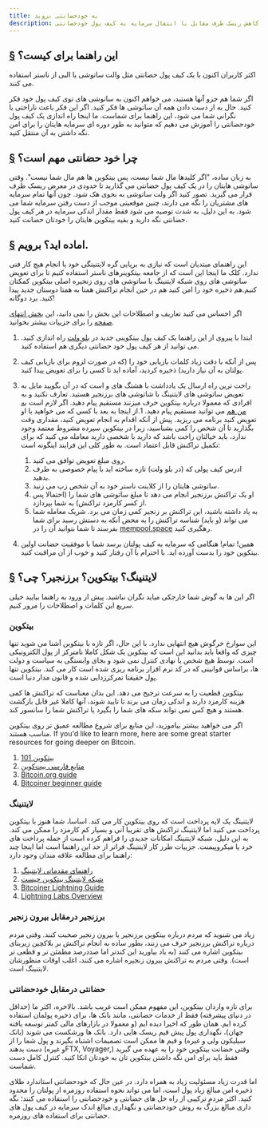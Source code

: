 ```yaml
---
title: به خودحضانتی بروید
description: در این راهنما، یک راه حل ساده آموزش می دهیم برای کاهش ریسک طرف مقابل با انتقال سرمایه به کیف پول خودحضانتی.
---
```


## [§](#این-راهنما-برای-کیست) این راهنما برای کیست؟

اکثر کاربران اکنون با یک کیف پول حضانتی مثل والت ساتوشی یا البی از ناستر استفاده می کنند.

اگر شما هم جزو آنها هستید، می خواهم اکنون به ساتوشی های توی کیف پول خود فکر کنید. حال به از دست دادن همه آن ساتوشی ها فکر کنید. اگر این فکر باعث ناراحتی یا نگرانی شما می شود، این راهنما برای شماست.
ما اینجا راه اندازی یک کیف پول خودحضانتی را آموزش می دهیم که متوانید به طور دوره ای سرمایه هایتان را برای امن نگه داشتن به آن منتقل کنید.


## [§](#چرا-خودحضانتی-مهم-است) چرا خود حضانتی مهم است؟

به زبان ساده، "اگر کلیدها مال شما نیست، پس بیتکوین ها هم مال شما نیست". وقتی ساتوشی هایتان را در یک کیف پول حضانتی می گذارید تا حدودی در معرض ریسک طرف قرار می گیرید. تصور کنید اگر ولت ساتوشی به نحوی هک شود. چون آنها تمام سرمایه های مشتریان را نگه می دارند، چنین موقعیتی موجب از دست رفتن سرمایه شما می شود.
به این دلیل، به شدت توصیه می شود فقط مقدار اندکی سرمایه در _هر_ کیف پول حضانتی نگه دارید و بقیه بیتکوین هایتان را خودتان حضانت کنید.


## [§](#آماده-اید-برویم) اماده اید؟ برویم.

این راهنمای مبتدیان است که نیازی به برپایی گره لایتنینگی خود یا انجام هیچ کار فنی ندارد. کلک ما اینجا این است که از جامعه بیتکوینرهای ناستر استفاده کنیم تا برای تعویض ساتوشی های روی شبکه لایتنینگ با ساتوشی های روی زنجیره اصلی بیتکوین کمکتان کنیم.هم ذخیره خود را امن کنید هم در حین انجام تراکنش همتا به همتا دوستان جدید پیدا کنید. برد دوگانه!

اگر احساس می کنید تعاریف و اصطلاحات این بخش را نمی دانید، این [بخش انتهای صفحه](#lightning-bitcoin-on-chain-what) را برای جزییات بیشتر بخوانید.


1. ابتدا با پیروی از این راهنما یک کیف پول بیتکوینی جدید در [بلو ولت](https://bluewallet.io/docs/create-bitcoin-wallet/) راه اندازی کنید. می توانید از هر کیف پول خود حضانتی دیگری هم استفاده کنید.
2. پس از آنکه با دقت زیاد کلمات بازیابی خود را (که در صورت لزوم برای بازیابی کیف پولتان به آن نیاز دارید) ذخیره کردید، آماده اید تا کسی را برای تعویض پیدا کنید.
1. راحت ترین راه ارسال یک یادداشت با هشتگ های  و  است که در آن بگویید مایل به تعویض ساتوشی های لایتنینگ با شاتوشی های برزنجیر هستید. تعارف نکنید و به افرادی که معمولا درباره بیتکوین حرف میزنند مستقیم پیام دهید. اگر لازم است [به من هم](https://primal.net/jeffg) می توانید مستقیم پیام دهید. 
1.از اینجا به بعد با کسی که می خواهید با او تعویض کنید برنامه می ریزید. پیش از آنکه اقدام به انجام تعویض کنید، مقداری وقت بگذارید تا آن شخص را کمی بشناسید، زیرا در بیتکوین سپرده مشروط معتمد وجود ندارد، باید خیالتان راحت باشد که دارید با شخصی دارید معامله می کنید که برای تکمیل تراکنش قابل اعتماد است. به طور کلی این فرایند اینگونه است:

    1. روی مبلغ تعویض توافق می کنید.
    2. ادرس کیف پولی که (در بلو ولت) تازه ساخته اید با پیام خصوصی به طرف بدهید.
    1. ساتوشی هایتان را از کلاینت ناستر خود به آن شخص زپ می زنید.
    1. او یک تراکنش برزنجیر انجام می دهد تا مبلغ ساتوشی های شما را (احتمالا پس از کسر کارمزد تراکنش) به شما بپردازد.
    1. به یاد داشته باشید، این تراکنش بر زنجیر کمی زمان می برد. شریک معامله شما می تواند (و باید) شناسه تراکنش را به محض آنکه به دستش رسید برای شما بفرستد تا شما بتوانید آن را در [mempool.space](https://mempool.space) رهگیری کنید.
1. همین! تمام! هنگامی که سرمایه به کیف پولتان برسد شما با موفقیت حضانت اولین بیتکوین خود را بدست آورده اید. با احترام با آن رفتار کنید و خوب از آن مراقبت کنید.


## [§](#لایتنینگ-بیتکوین-برزنجیر-چی) لایتنینگ؟ بیتکوین؟ برزنجیر؟ چی؟

اگر این ها به گوش شما خارجکی میاید نگران نباشید. پیش از ورود به راهنما بیایید خیلی سریع این کلمات و اصطلاحات را مرور کنیم.

### بیتکوین

این سوارخ خرگوش هیچ انتهایی ندارد. با این حال، اگر تازه با بیتکوین آشنا می شوید تنها چیزی که واقعا باید بدانید این است که بیتکوین یک شکل کاملا نامترکز از پول الکترونیکی است. توسط هیچ شخص یا نهادی کنترل نمی شود و بجای وابستگی به سیاست و دولت ها، براساس قوانینی که در کد نرم افزار برنامه ریزی شده است کار می کند. بیتکوین تنها پول حقیقتا تمرکززدایی شده و قانون مدار دنیا است.

بیتکوین قطعیت را به سرعت ترجیح می دهد. این بدان معناست که تراکنش ها کمی هزینه کارمزد دارند و اندکی زمان می برند تا تایید شوند، آنها کاملا غیر قابل بازگشت هستند و هیچ کس نمی تواند سکه های شما را بگیرد یا تراکنش شما را سانسور کند.

اگر می خواهید بیشتر بیاموزید، این منابع برای شروع مطالعه عمیق تر روی بیتکوین مناسب هستند.
If you'd like to learn more, here are some great starter resources for going deeper on Bitcoin.

1. [بیتکوین 101](https://arzdigital.com/category/beginners/bitcoin-101/)
2. [منابع فارسی بیت‌کوین](https://bitcoind.me/)
3. [Bitcoin.org guide](https://bitcoin.org/en/how-it-works)
1. [Bitcoiner beginner guide](https://bitcoiner.guide/beginner/)

### لایتنینگ

لایتنینگ یک لایه پرداخت است که روی بیتکوین کار می کند. اساسا، شما هنوز با بیتکوین پرداخت می کنید اما لایتنینگ تراکنش های تقریبا آنی و بسیار کم کارمزد را ممکن می کند. به این دلیل، شبکه لایتنینگ امکانات جدیدی را فراهم کرده است از جمله پرداخت های خرد یا میکروپیمنت. جزییات طرز کار لایتنینگ فراتر از حد این راهنما است اما اینجا چند راهنما برای مطالعه علاقه مندان وجود دارد:

1. [راهنمای مقدماتی لایتنینگ](https://bitcoind.me/blobs/tuts/lightning-network-chist-bitcoind_me.pdf)
1. [شبکه لایتنینگ بیتکوین چیست](https://arzdigital.com/lightning-network-explained)
1. [Bitcoiner Lightning Guide](https://bitcoiner.guide/lightning/)
1. [Lightning Labs Overview](https://docs.lightning.engineering/the-lightning-network/overview)

### برزنجیر درمقابل بیرون زنجیر

زیاد می شنوید که مردم درباره بیتکوین برزنجیر یا بیرون زنجیر صحبت کنند. وقتی مردم درباره تراکنش برزنجیر حرف می زنند، بطور ساده به انجام تراکنش بر بلاکچین زیربنای بیتکوین اشاره می کنند (به یاد بیاورید این کندتر اما صددرصد مطمئن تر و قطعی تر است). وقتی مردم به تراکنش بیرون زنجیره اشاره می کنند، اغلب اوقات منظورشان لایتنینگ است.


### حضانتی درمقابل خودحضانتی

برای تازه واردان بیتکوین، این مفهوم ممکن است غریب باشد. بالاخره، اکثر ما (حداقل در دنیای پیشرفته) فقط از خدمات حضانتی، مانند بانک ها، برای ذخیره پولمان استفاده کرده ایم. همان طور که اخیرا دیده ایم (و معمولا در بازارهای مالی کمتر توسعه یافته جهان)، نگهداری پول پیش قیم ریسک هایی دارد. بانک ها ورشکست می شوند (بانک سیلیکون ولی و غیره) و قیم ها ممکن است تصمیمات اشتباه بگیرند و پول شما را از دست بدهند (و غیرهFTX, Voyager,)
وقتی حضانت بیتکوین خود را به عهده می گیرید فقط باید برای امن نگه داشتن بیتکوین تان به خودتان اتکا کنید. کنترل کامل دست شماست. 

اما قدرت زیاد مسئولیت زیاد به همراه دارد. در عین حال که خودحضانتی استاندارد طلای ذخیره امن مبالغ زیاد پول است، اما می تواند نحوه استفاده روزمره از پولتان را محدود کنید. اکثر مردم ترکیبی از راه حل های حضانتی و خودحضانتی را استفاده می کنند؛ نگه داری مبالغ بزرگ به روش خودحضانتی و نگهداری مبالغ اندک سرمایه در کیف پول های حضانتی برای استفاده های روزمره.

